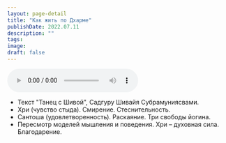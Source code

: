 ```yaml
---
layout: page-detail
title: "Как жить по Дхарме"
publishDate: 2022.07.11
description: ""
tags:
image:
draft: false
---
```


<audio title="2022.07.11 - Как жить по Дхарме.mp3" src="/upload/iblock/4b2/4b297990e5b48cf05a2ff82ddaf934fa.mp3" controls=""></audio>

* Текст "Танец с Шивой", Садгуру Шивайя Субрамуниясвами.
* Хри (чувство стыда). Смирение. Стеснительность.
* Сантоша (удовлетворенность). Раскаяние. Три свободы йогина.
* Пересмотр моделей мышления и поведения. Хри – духовная сила. Благодарение.

  
